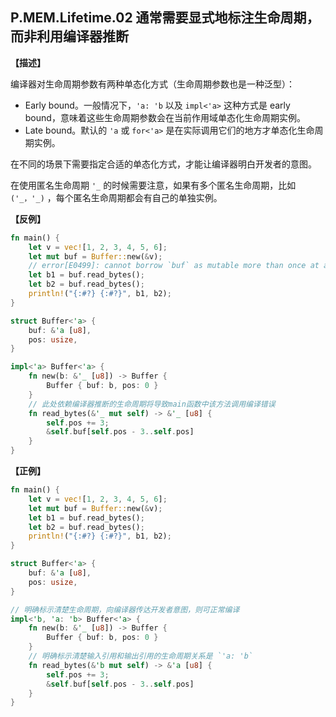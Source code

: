 ## P.MEM.Lifetime.02 通常需要显式地标注生命周期，而非利用编译器推断

**【描述】**

编译器对生命周期参数有两种单态化方式（生命周期参数也是一种泛型）：

- Early bound。一般情况下，`'a: 'b` 以及 `impl<'a>` 这种方式是 early bound，意味着这些生命周期参数会在当前作用域单态化生命周期实例。
- Late bound。默认的 `'a` 或 `for<'a>` 是在实际调用它们的地方才单态化生命周期实例。

在不同的场景下需要指定合适的单态化方式，才能让编译器明白开发者的意图。

在使用匿名生命周期 `'_` 的时候需要注意，如果有多个匿名生命周期，比如 `('_，'_)` ，每个匿名生命周期都会有自己的单独实例。

**【反例】**

```rust
fn main() {
    let v = vec![1, 2, 3, 4, 5, 6];
    let mut buf = Buffer::new(&v);
    // error[E0499]: cannot borrow `buf` as mutable more than once at a time
    let b1 = buf.read_bytes();
    let b2 = buf.read_bytes();
    println!("{:#?} {:#?}", b1, b2);
}

struct Buffer<'a> {
    buf: &'a [u8],
    pos: usize,
}

impl<'a> Buffer<'a> {
    fn new(b: &'_ [u8]) -> Buffer {
        Buffer { buf: b, pos: 0 }
    }
    // 此处依赖编译器推断的生命周期将导致main函数中该方法调用编译错误
    fn read_bytes(&'_ mut self) -> &'_ [u8] {
        self.pos += 3;
        &self.buf[self.pos - 3..self.pos]
    }
}
```

**【正例】**

```rust
fn main() {
    let v = vec![1, 2, 3, 4, 5, 6];
    let mut buf = Buffer::new(&v);
    let b1 = buf.read_bytes();
    let b2 = buf.read_bytes();
    println!("{:#?} {:#?}", b1, b2);
}

struct Buffer<'a> {
    buf: &'a [u8],
    pos: usize,
}

// 明确标示清楚生命周期，向编译器传达开发者意图，则可正常编译
impl<'b, 'a: 'b> Buffer<'a> {
    fn new(b: &'_ [u8]) -> Buffer {
        Buffer { buf: b, pos: 0 }
    }
    // 明确标示清楚输入引用和输出引用的生命周期关系是 `'a: 'b`
    fn read_bytes(&'b mut self) -> &'a [u8] {
        self.pos += 3;
        &self.buf[self.pos - 3..self.pos]
    }
}
```